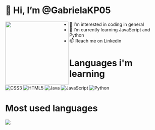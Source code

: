 
# 👋 Hi, I’m @GabrielaKP05
<img align="left" widht="200px" height="200px" src="https://github.com/GabrielaKP05/GabrielaKP05/assets/134091051/de8d5f60-e9c5-4a99-b7d9-d5b79cc384fc">

- 👀 I’m interested in coding in general
- 🌱 I’m currently learning JavaScript and Python
- 📫 Reach me on Linkedin



# Languages i'm learning
  ![CSS3](https://img.shields.io/badge/css3-%231572B6.svg?logo=css3&logoColor=white) ![HTML5](https://img.shields.io/badge/html5-%23E34F26.svg?logo=html5&logoColor=white) ![Java](https://img.shields.io/badge/java-%23ED8B00.svg?logo=java&logoColor=white) ![JavaScript](https://img.shields.io/badge/javascript-%23323330.svg?logo=javascript&logoColor=%23F7DF1E) ![Python](https://img.shields.io/badge/python-3670A0?logo=python&logoColor=ffdd54)

# Most used languages
<a href="https://github.com/GabrielaKP05/github-readme-stats"><img align="center" src="https://github-readme-stats.vercel.app/api/top-langs/?username=GabrielaKP05&layout=compact&theme=dark&hide_border=true" /></a> 

</img>








